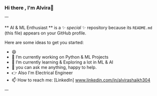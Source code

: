 ### Hi there , I'm Alvira👋
'''

** AI & ML  Enthusiast ** is a ✨ _special_ ✨ repository because its `README.md` (this file) appears on your GitHub profile.

Here are some ideas to get you started:
- 😄 
- 🔭 I’m currently working on Python & ML Projects
- 🌱 I’m currently learning & Exploring a lot in ML & AI
- 💬 you can ask me anything, happy to help.
- 👉 Also I'm Electrical Engineer
- 📫 How to reach me: [LinkedIn] www.linkedin.com/in/alvirashaikh304

'''
